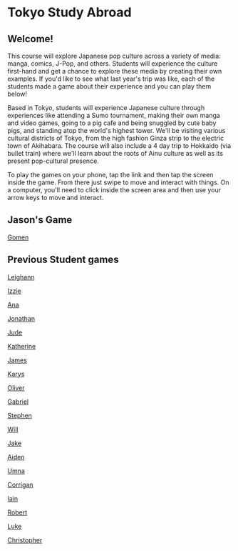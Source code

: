# Tokyo Study Abroad

## Welcome!
This course will explore Japanese pop culture across a variety of media: manga, comics, J-Pop, and others. Students will experience the culture first-hand and get a chance to explore these media by creating their own examples. If you'd like to see what last year's trip was like, each of the students made a game about their experience and you can play them below!

Based in Tokyo, students will experience Japanese culture through experiences like attending a Sumo tournament, making their own manga and video games, going to a pig cafe and being snuggled by cute baby pigs, and standing atop the world's highest tower. We'll be visiting various cultural districts of Tokyo, from the high fashion Ginza strip to the electric town of Akihabara. The course will also include a 4 day trip to Hokkaido (via bullet train) where we'll learn about the roots of Ainu culture as well as its present pop-cultural presence.

To play the games on your phone, tap the link and then tap the screen inside the game. From there just swipe to move and interact with things. On a computer, you'll need to click inside the screen area and then use your arrow keys to move and interact. 

## Jason's Game
[Gomen](Gomen6.html)

## Previous Student games
[Leighann](Leighann.html)

[Izzie](Izzie.html)




[Ana](Ana.html)

[Jonathan](Jonathan.html) 

[Jude](Jude.html)

[Katherine](Katherine.html)

[James](James.html)

[Karys](Karys.html)

[Oliver](Oliver.html)

[Gabriel](Gabriel.html)

[Stephen](Stephen.html)

[Will](Will.html)

[Jake](Jake.html)

[Aiden](Aiden.html)

[Umna](Umna.html)

[Corrigan](Corrigan.html)

[Iain](Iain.html)

[Robert](Robert.html)

[Luke](Luke.html)

[Christopher](Chris.html)
